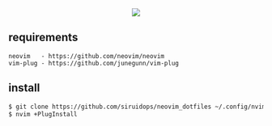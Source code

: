 <div align="center"> <img src="https://github.com/siruidops/neovim_dotfiles/raw/main/.screenshot.png"/> </div>

## requirements
``` text
neovim   - https://github.com/neovim/neovim
vim-plug - https://github.com/junegunn/vim-plug
```


## install

```bash
$ git clone https://github.com/siruidops/neovim_dotfiles ~/.config/nvim/
$ nvim +PlugInstall
```
